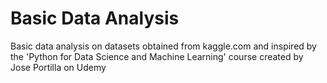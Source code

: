 # Basic Data Analysis
Basic data analysis on datasets obtained from kaggle.com and inspired by the 'Python for Data Science and Machine Learning' course created by Jose Portilla on Udemy

